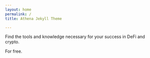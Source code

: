 ```yaml
---
layout: home
permalink: /
title: Athena Jekyll Theme

---
```

Find the tools and knowledge necessary for your success in DeFi and crypto.

For free.